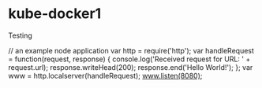 # kube-docker1
Testing


// an example node application
var http = require('http');
var handleRequest = function(request, response) {
	console.log('Received request for URL: ' + request.url);
	response.writeHead(200);
	response.end('Hello World!');
};
var www = http.localserver(handleRequest);
www.listen(8080);
